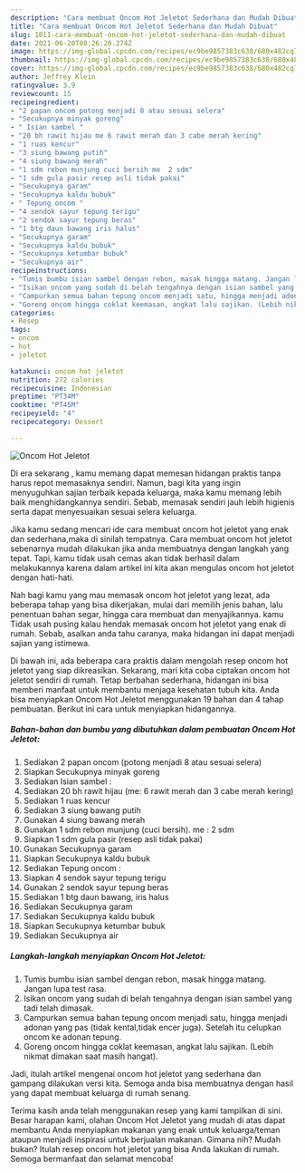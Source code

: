 ```yaml
---
description: "Cara membuat Oncom Hot Jeletot Sederhana dan Mudah Dibuat"
title: "Cara membuat Oncom Hot Jeletot Sederhana dan Mudah Dibuat"
slug: 1011-cara-membuat-oncom-hot-jeletot-sederhana-dan-mudah-dibuat
date: 2021-06-20T08:26:20.274Z
image: https://img-global.cpcdn.com/recipes/ec9be9857383c638/680x482cq70/oncom-hot-jeletot-foto-resep-utama.jpg
thumbnail: https://img-global.cpcdn.com/recipes/ec9be9857383c638/680x482cq70/oncom-hot-jeletot-foto-resep-utama.jpg
cover: https://img-global.cpcdn.com/recipes/ec9be9857383c638/680x482cq70/oncom-hot-jeletot-foto-resep-utama.jpg
author: Jeffrey Klein
ratingvalue: 3.9
reviewcount: 15
recipeingredient:
- "2 papan oncom potong menjadi 8 atau sesuai selera"
- "Secukupnya minyak goreng"
- " Isian sambel "
- "20 bh rawit hijau me 6 rawit merah dan 3 cabe merah kering"
- "1 ruas kencur"
- "3 siung bawang putih"
- "4 siung bawang merah"
- "1 sdm rebon munjung cuci bersih me  2 sdm"
- "1 sdm gula pasir resep asli tidak pakai"
- "Secukupnya garam"
- "Secukupnya kaldu bubuk"
- " Tepung oncom "
- "4 sendok sayur tepung terigu"
- "2 sendok sayur tepung beras"
- "1 btg daun bawang iris halus"
- "Secukupnya garam"
- "Secukupnya kaldu bubuk"
- "Secukupnya ketumbar bubuk"
- "Secukupnya air"
recipeinstructions:
- "Tumis bumbu isian sambel dengan rebon, masak hingga matang. Jangan lupa test rasa."
- "Isikan oncom yang sudah di belah tengahnya dengan isian sambel yang tadi telah dimasak."
- "Campurkan semua bahan tepung oncom menjadi satu, hingga menjadi adonan yang pas (tidak kental,tidak encer juga). Setelah itu celupkan oncom ke adonan tepung."
- "Goreng oncom hingga coklat keemasan, angkat lalu sajikan. (Lebih nikmat dimakan saat masih hangat)."
categories:
- Resep
tags:
- oncom
- hot
- jeletot

katakunci: oncom hot jeletot 
nutrition: 272 calories
recipecuisine: Indonesian
preptime: "PT34M"
cooktime: "PT45M"
recipeyield: "4"
recipecategory: Dessert

---
```



![Oncom Hot Jeletot](https://img-global.cpcdn.com/recipes/ec9be9857383c638/680x482cq70/oncom-hot-jeletot-foto-resep-utama.jpg)

Di era  sekarang , kamu memang dapat memesan hidangan praktis tanpa harus repot memasaknya sendiri. Namun, bagi kita yang ingin menyuguhkan sajian terbaik kepada keluarga, maka kamu memang lebih baik menghidangkannya sendiri. Sebab, memasak sendiri jauh lebih higienis serta dapat menyesuaikan sesuai selera keluarga.

Jika kamu sedang mencari ide cara membuat oncom hot jeletot yang enak dan sederhana,maka di sinilah tempatnya. Cara membuat oncom hot jeletot  sebenarnya mudah dilakukan jika anda membuatnya dengan langkah yang tepat. Tapi, kamu tidak usah cemas akan tidak berhasil dalam melakukannya 
karena dalam artikel ini kita akan mengulas oncom hot jeletot dengan hati-hati.  



Nah bagi kamu yang mau memasak oncom hot jeletot yang lezat, ada beberapa tahap yang bisa dikerjakan, mulai dari memilih jenis bahan, lalu penentuan bahan segar, hingga cara membuat dan menyajikannya. kamu Tidak usah pusing kalau hendak memasak oncom hot jeletot yang enak di rumah. Sebab, asalkan anda  tahu caranya, maka hidangan ini dapat menjadi sajian yang istimewa.

Di bawah ini, ada beberapa cara praktis  dalam mengolah resep oncom hot jeletot yang siap dikreasikan. Sekarang, mari kita coba ciptakan oncom hot jeletot sendiri di rumah. Tetap berbahan sederhana, hidangan ini bisa memberi manfaat untuk membantu menjaga kesehatan tubuh kita. Anda bisa menyiapkan Oncom Hot Jeletot menggunakan 19 bahan dan 4 tahap pembuatan. Berikut ini cara untuk menyiapkan hidangannya.

<!--inarticleads1-->

##### Bahan-bahan dan bumbu yang dibutuhkan dalam pembuatan Oncom Hot Jeletot:

1. Sediakan 2 papan oncom (potong menjadi 8 atau sesuai selera)
1. Siapkan Secukupnya minyak goreng
1. Sediakan  Isian sambel :
1. Sediakan 20 bh rawit hijau (me: 6 rawit merah dan 3 cabe merah kering)
1. Sediakan 1 ruas kencur
1. Sediakan 3 siung bawang putih
1. Gunakan 4 siung bawang merah
1. Gunakan 1 sdm rebon munjung (cuci bersih). me : 2 sdm
1. Siapkan 1 sdm gula pasir (resep asli tidak pakai)
1. Gunakan Secukupnya garam
1. Siapkan Secukupnya kaldu bubuk
1. Sediakan  Tepung oncom :
1. Siapkan 4 sendok sayur tepung terigu
1. Gunakan 2 sendok sayur tepung beras
1. Sediakan 1 btg daun bawang, iris halus
1. Sediakan Secukupnya garam
1. Sediakan Secukupnya kaldu bubuk
1. Siapkan Secukupnya ketumbar bubuk
1. Sediakan Secukupnya air




<!--inarticleads2-->

##### Langkah-langkah menyiapkan Oncom Hot Jeletot:

1. Tumis bumbu isian sambel dengan rebon, masak hingga matang. Jangan lupa test rasa.
1. Isikan oncom yang sudah di belah tengahnya dengan isian sambel yang tadi telah dimasak.
1. Campurkan semua bahan tepung oncom menjadi satu, hingga menjadi adonan yang pas (tidak kental,tidak encer juga). Setelah itu celupkan oncom ke adonan tepung.
1. Goreng oncom hingga coklat keemasan, angkat lalu sajikan. (Lebih nikmat dimakan saat masih hangat).




Jadi, itulah artikel mengenai  oncom hot jeletot  yang sederhana dan gampang dilakukan versi kita. Semoga anda bisa membuatnya dengan hasil yang dapat membuat keluarga di rumah senang. 

Terima kasih anda telah menggunakan resep yang kami tampilkan di sini. Besar harapan kami, olahan  Oncom Hot Jeletot yang mudah di atas dapat membantu Anda menyiapkan makanan yang enak untuk keluarga/teman ataupun menjadi inspirasi untuk berjualan makanan. Gimana nih? Mudah bukan? Itulah resep oncom hot jeletot yang bisa Anda lakukan di rumah. Semoga bermanfaat dan selamat mencoba!

